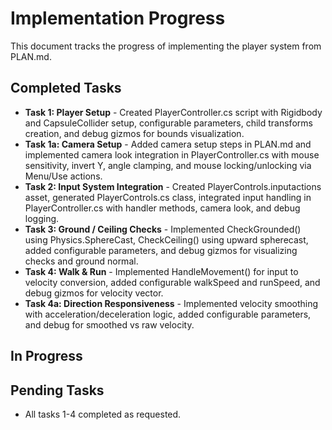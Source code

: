 # Implementation Progress

This document tracks the progress of implementing the player system from PLAN.md.

## Completed Tasks
- **Task 1: Player Setup** - Created PlayerController.cs script with Rigidbody and CapsuleCollider setup, configurable parameters, child transforms creation, and debug gizmos for bounds visualization.
- **Task 1a: Camera Setup** - Added camera setup steps in PLAN.md and implemented camera look integration in PlayerController.cs with mouse sensitivity, invert Y, angle clamping, and mouse locking/unlocking via Menu/Use actions.
- **Task 2: Input System Integration** - Created PlayerControls.inputactions asset, generated PlayerControls.cs class, integrated input handling in PlayerController.cs with handler methods, camera look, and debug logging.
- **Task 3: Ground / Ceiling Checks** - Implemented CheckGrounded() using Physics.SphereCast, CheckCeiling() using upward spherecast, added configurable parameters, and debug gizmos for visualizing checks and ground normal.
- **Task 4: Walk & Run** - Implemented HandleMovement() for input to velocity conversion, added configurable walkSpeed and runSpeed, and debug gizmos for velocity vector.
- **Task 4a: Direction Responsiveness** - Implemented velocity smoothing with acceleration/deceleration logic, added configurable parameters, and debug for smoothed vs raw velocity.

## In Progress

## Pending Tasks
- All tasks 1-4 completed as requested.
